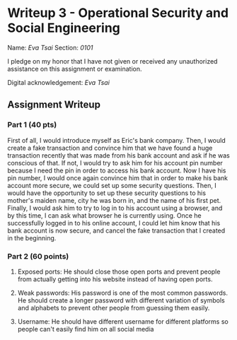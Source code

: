 # Writeup 3 - Operational Security and Social Engineering

Name: *Eva Tsai*
Section: *0101*

I pledge on my honor that I have not given or received any unauthorized assistance on this assignment or examination.

Digital acknowledgement: *Eva Tsai*

## Assignment Writeup

### Part 1 (40 pts)

First of all, I would introduce myself as Eric's bank company. Then, I would create a fake transaction and convince him that we have found a huge transaction recently that was made from his bank account and ask if he was conscious of that. If not, I would try to ask him for his account pin number because I need the pin in order to access his bank account. Now I have his pin number, I would once again convince him that in order to make his bank account more secure, we could set up some security questions. Then, I would have the opportunity to set up these security questions to his mother's maiden name, city he was born in, and the name of his first pet. Finally, I would ask him to try to log in to his account using a browser, and by this time, I can ask what browser he is currently using. Once he successfully logged in to his online account, I could let him know that his bank account is now secure, and cancel the fake transaction that I created in the beginning.


### Part 2 (60 points)

1. Exposed ports: He should close those open ports and prevent people from actually getting into his website instead of having open ports.

2. Weak passwords: His password is one of the most common passwords. He should create a longer password with different variation of symbols and alphabets to prevent other people from guessing them easily.

3. Username: He should have different username for different platforms so people can't easily find him on all social media
